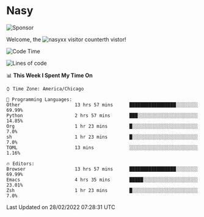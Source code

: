 # Nasy

<!--
<p align="center">
<img height="200" src="https://github-readme-stats.vercel.app/api?username=nasyxx&count_private=true&show_icons=true&theme=dracula&include_all_commits=true"/>
<img height="200" src="https://github-readme-stats.vercel.app/api/top-langs/?username=nasyxx&theme=dracula&hide=html,jupyter+notebook&count_private=true&show_icons=true"/>
</p>

  
----------------
-->

![Sponsor](https://img.shields.io/static/v1.svg?label=Sponsor&message=%E2%9D%A4&logo=GitHub&style=flat&color=pink)
 
Welcome, the ![nasyxx visitor counter](https://count.getloli.com/get/@nasyxx?theme=rule34)th vistor!
 
<!--START_SECTION:waka-->
![Code Time](http://img.shields.io/badge/Code%20Time-1%2C947%20hrs%2042%20mins-blue)

![Lines of code](https://img.shields.io/badge/From%20Hello%20World%20I%27ve%20Written-5%20Million%20lines%20of%20code-blue)

📊 **This Week I Spent My Time On** 

```text
⌚︎ Time Zone: America/Chicago

💬 Programming Languages: 
Other                    13 hrs 57 mins      █████████████████░░░░░░░░   69.99% 
Python                   2 hrs 57 mins       ███░░░░░░░░░░░░░░░░░░░░░░   14.85% 
Org                      1 hr 23 mins        █░░░░░░░░░░░░░░░░░░░░░░░░   7.0% 
sh                       1 hr 23 mins        █░░░░░░░░░░░░░░░░░░░░░░░░   7.0% 
TOML                     13 mins             ░░░░░░░░░░░░░░░░░░░░░░░░░   1.16%

🔥 Editors: 
Browser                  13 hrs 57 mins      █████████████████░░░░░░░░   69.99% 
Emacs                    4 hrs 35 mins       █████░░░░░░░░░░░░░░░░░░░░   23.01% 
Zsh                      1 hr 23 mins        █░░░░░░░░░░░░░░░░░░░░░░░░   7.0%

```


 Last Updated on 28/02/2022 07:28:31 UTC
<!--END_SECTION:waka-->

<!-- ![visitors](https://visitor-badge.laobi.icu/badge?page_id=nasyxx.nasyxx) -->
